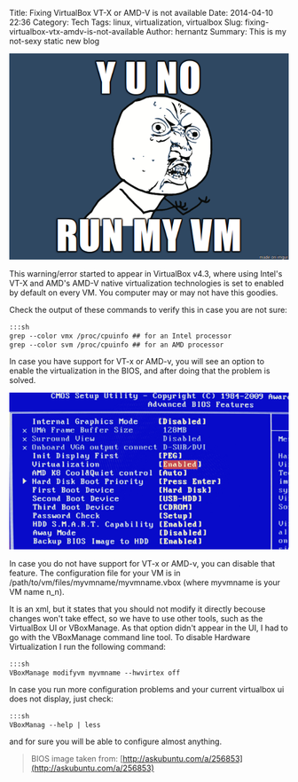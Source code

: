 Title: Fixing VirtualBox VT-X or AMD-V is not available
Date: 2014-04-10 22:36
Category: Tech
Tags: linux, virtualization, virtualbox
Slug: fixing-virtualbox-vtx-amdv-is-not-available
Author: hernantz 
Summary: This is my not-sexy static new blog

![Y U NO RUN MY VM](/static/images/y-u-no-run-my-vm.png)

This warning/error started to appear in VirtualBox v4.3, where using Intel's VT-X and AMD's AMD-V
native virtualization technologies is set to enabled by default on every VM. 
You computer may or may not have this goodies. 

Check the output of these commands to verify this in case you are not sure:

    :::sh
    grep --color vmx /proc/cpuinfo ## for an Intel processor
    grep --color svm /proc/cpuinfo ## for an AMD processor

In case you have support for VT-x or AMD-v, you will see an option to enable the 
virtualization in the BIOS, and after doing that the problem is solved.

![Enable virtualization in BIOS](/static/images/BIOS-enable-virtualization.png)


In case you do not have support for VT-x or AMD-v, you can disable that feature.
The configuration file for your VM is in /path/to/vm/files/myvmname/myvmname.vbox (where myvmname is 
your VM name n_n).

It is an xml, but it states that you should not modify it directly becouse changes won't take effect, 
so we have to use other tools, such as the VirtualBox UI or VBoxManage.
As that option didn't appear in the UI, I had to go with the VBoxManage command line tool.
To disable Hardware Virtualization I run the following command:

    :::sh
    VBoxManage modifyvm myvmname --hwvirtex off

In case you run more configuration problems and your current virtualbox ui does not display, 
just check:

    :::sh
    VBoxManag --help | less 

and for sure you will be able to configure almost anything.

> BIOS image taken from: [http://askubuntu.com/a/256853](http://askubuntu.com/a/256853)
